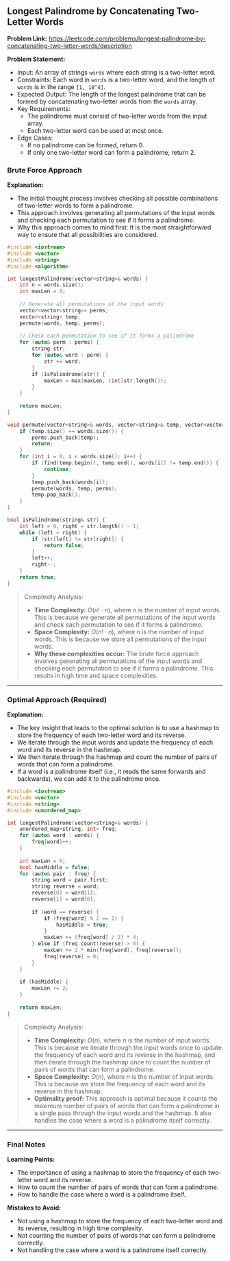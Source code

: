 ## Longest Palindrome by Concatenating Two-Letter Words

**Problem Link:** https://leetcode.com/problems/longest-palindrome-by-concatenating-two-letter-words/description

**Problem Statement:**
- Input: An array of strings `words` where each string is a two-letter word.
- Constraints: Each word in `words` is a two-letter word, and the length of `words` is in the range `[1, 10^4]`.
- Expected Output: The length of the longest palindrome that can be formed by concatenating two-letter words from the `words` array.
- Key Requirements:
  - The palindrome must consist of two-letter words from the input array.
  - Each two-letter word can be used at most once.
- Edge Cases:
  - If no palindrome can be formed, return 0.
  - If only one two-letter word can form a palindrome, return 2.

### Brute Force Approach

**Explanation:**
- The initial thought process involves checking all possible combinations of two-letter words to form a palindrome.
- This approach involves generating all permutations of the input words and checking each permutation to see if it forms a palindrome.
- Why this approach comes to mind first: It is the most straightforward way to ensure that all possibilities are considered.

```cpp
#include <iostream>
#include <vector>
#include <string>
#include <algorithm>

int longestPalindrome(vector<string>& words) {
    int n = words.size();
    int maxLen = 0;
    
    // Generate all permutations of the input words
    vector<vector<string>> perms;
    vector<string> temp;
    permute(words, temp, perms);
    
    // Check each permutation to see if it forms a palindrome
    for (auto& perm : perms) {
        string str;
        for (auto& word : perm) {
            str += word;
        }
        if (isPalindrome(str)) {
            maxLen = max(maxLen, (int)str.length());
        }
    }
    
    return maxLen;
}

void permute(vector<string>& words, vector<string>& temp, vector<vector<string>>& perms) {
    if (temp.size() == words.size()) {
        perms.push_back(temp);
        return;
    }
    for (int i = 0; i < words.size(); i++) {
        if (find(temp.begin(), temp.end(), words[i]) != temp.end()) {
            continue;
        }
        temp.push_back(words[i]);
        permute(words, temp, perms);
        temp.pop_back();
    }
}

bool isPalindrome(string& str) {
    int left = 0, right = str.length() - 1;
    while (left < right) {
        if (str[left] != str[right]) {
            return false;
        }
        left++;
        right--;
    }
    return true;
}
```

> Complexity Analysis:
> - **Time Complexity:** $O(n! \cdot n)$, where $n$ is the number of input words. This is because we generate all permutations of the input words and check each permutation to see if it forms a palindrome.
> - **Space Complexity:** $O(n! \cdot n)$, where $n$ is the number of input words. This is because we store all permutations of the input words.
> - **Why these complexities occur:** The brute force approach involves generating all permutations of the input words and checking each permutation to see if it forms a palindrome. This results in high time and space complexities.

---

### Optimal Approach (Required)

**Explanation:**
- The key insight that leads to the optimal solution is to use a hashmap to store the frequency of each two-letter word and its reverse.
- We iterate through the input words and update the frequency of each word and its reverse in the hashmap.
- We then iterate through the hashmap and count the number of pairs of words that can form a palindrome.
- If a word is a palindrome itself (i.e., it reads the same forwards and backwards), we can add it to the palindrome once.

```cpp
#include <iostream>
#include <vector>
#include <string>
#include <unordered_map>

int longestPalindrome(vector<string>& words) {
    unordered_map<string, int> freq;
    for (auto& word : words) {
        freq[word]++;
    }
    
    int maxLen = 0;
    bool hasMiddle = false;
    for (auto& pair : freq) {
        string word = pair.first;
        string reverse = word;
        reverse[0] = word[1];
        reverse[1] = word[0];
        
        if (word == reverse) {
            if (freq[word] % 2 == 1) {
                hasMiddle = true;
            }
            maxLen += (freq[word] / 2) * 4;
        } else if (freq.count(reverse) > 0) {
            maxLen += 2 * min(freq[word], freq[reverse]);
            freq[reverse] = 0;
        }
    }
    
    if (hasMiddle) {
        maxLen += 2;
    }
    
    return maxLen;
}
```

> Complexity Analysis:
> - **Time Complexity:** $O(n)$, where $n$ is the number of input words. This is because we iterate through the input words once to update the frequency of each word and its reverse in the hashmap, and then iterate through the hashmap once to count the number of pairs of words that can form a palindrome.
> - **Space Complexity:** $O(n)$, where $n$ is the number of input words. This is because we store the frequency of each word and its reverse in the hashmap.
> - **Optimality proof:** This approach is optimal because it counts the maximum number of pairs of words that can form a palindrome in a single pass through the input words and the hashmap. It also handles the case where a word is a palindrome itself correctly.

---

### Final Notes

**Learning Points:**
- The importance of using a hashmap to store the frequency of each two-letter word and its reverse.
- How to count the number of pairs of words that can form a palindrome.
- How to handle the case where a word is a palindrome itself.

**Mistakes to Avoid:**
- Not using a hashmap to store the frequency of each two-letter word and its reverse, resulting in high time complexity.
- Not counting the number of pairs of words that can form a palindrome correctly.
- Not handling the case where a word is a palindrome itself correctly.